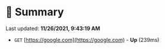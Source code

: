 # 📖 Summary
Last updated: **11/26/2021, 9:43:19 AM**

- `GET` [https://google.com](https://google.com) - **Up** (239ms)
